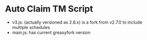 # Auto Claim TM Script

- v3.js: (actually versioned as 2.8.x) is a fork from v2.7.0 to include multiple schedules
- main.js: has current greasyfork version
